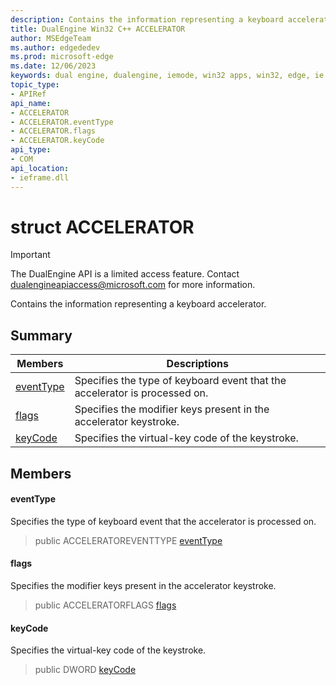 ```yaml
---
description: Contains the information representing a keyboard accelerator.
title: DualEngine Win32 C++ ACCELERATOR
author: MSEdgeTeam
ms.author: edgededev
ms.prod: microsoft-edge
ms.date: 12/06/2023
keywords: dual engine, dualengine, iemode, win32 apps, win32, edge, ie mode, edge html, ACCELERATOR
topic_type: 
- APIRef
api_name:
- ACCELERATOR
- ACCELERATOR.eventType
- ACCELERATOR.flags
- ACCELERATOR.keyCode
api_type:
- COM
api_location:
- ieframe.dll
---
```


# struct ACCELERATOR

> [!IMPORTANT]
> The DualEngine API is a limited access feature. Contact dualengineapiaccess@microsoft.com for more information.

Contains the information representing a keyboard accelerator.

## Summary

 Members                        | Descriptions
--------------------------------|---------------------------------------------
[eventType](#eventtype) | Specifies the type of keyboard event that the accelerator is processed on.
[flags](#flags) | Specifies the modifier keys present in the accelerator keystroke.
[keyCode](#keycode) | Specifies the virtual-key code of the keystroke.

## Members

#### eventType

Specifies the type of keyboard event that the accelerator is processed on.

> public ACCELERATOREVENTTYPE [eventType](#eventtype)

#### flags

Specifies the modifier keys present in the accelerator keystroke.

> public ACCELERATORFLAGS [flags](#flags)

#### keyCode

Specifies the virtual-key code of the keystroke.

> public DWORD [keyCode](#keycode)

